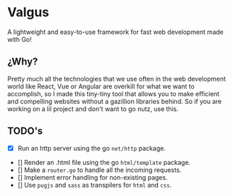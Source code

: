 # Valgus

A lightweight and easy-to-use framework for fast web development made with Go!

## ¿Why?

Pretty much all the technologies that we use often in the web development world like React, Vue or Angular
are overkill for what we want to accomplish, so I made this tiny-tiny tool that allows you to make efficient and
compelling websites without a gazillion libraries behind. So if you are working on a lil project and don't want to
go nutz, use this.

## TODO's

- [x] Run an http server using the go `net/http` package.
- [] Render an .html file using the go `html/template` package.
- [] Make a `router.go` to handle all the incoming requests.
- [] Implement error handling for non-existing pages.
- [] Use `pugjs` and `sass` as transpilers for `html` and `css`. 